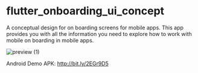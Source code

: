 # flutter_onboarding_ui_concept

A conceptual design for on boarding screens for mobile apps. This app provides you with all the information you need to explore how to work with mobile on boarding in mobile apps.

![preview (1)](https://user-images.githubusercontent.com/48721096/71137132-1d0a5f80-2218-11ea-9086-a241341baf72.png)

Android Demo APK: http://bit.ly/2EGr9D5
